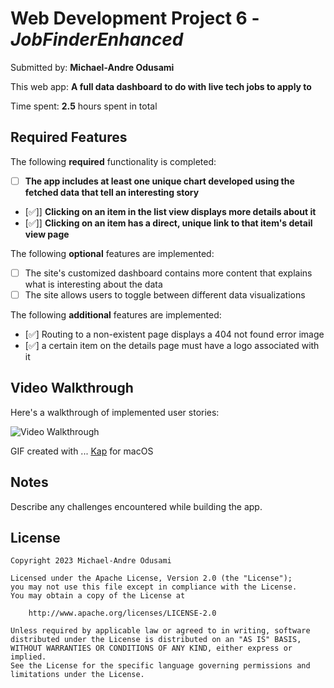 # Web Development Project 6 - _JobFinderEnhanced_

Submitted by: **Michael-Andre Odusami**

This web app: **A full data dashboard to do with live tech jobs to apply to**

Time spent: **2.5** hours spent in total

## Required Features

The following **required** functionality is completed:

-   [ ] **The app includes at least one unique chart developed using the fetched data that tell an interesting story**
-   [✅]] **Clicking on an item in the list view displays more details about it**
-   [✅]] **Clicking on an item has a direct, unique link to that item's detail view page**

The following **optional** features are implemented:

-   [ ] The site's customized dashboard contains more content that explains what is interesting about the data
-   [ ] The site allows users to toggle between different data visualizations

The following **additional** features are implemented:

-   [✅] Routing to a non-existent page displays a 404 not found error image
-   [✅] a certain item on the details page must have a logo associated with it

## Video Walkthrough

Here's a walkthrough of implemented user stories:

<img src='http://i.imgur.com/link/to/your/gif/file.gif' title='Video Walkthrough' width='' alt='Video Walkthrough' />

GIF created with ...
[Kap](https://getkap.co/) for macOS

## Notes

Describe any challenges encountered while building the app.

## License

    Copyright 2023 Michael-Andre Odusami

    Licensed under the Apache License, Version 2.0 (the "License");
    you may not use this file except in compliance with the License.
    You may obtain a copy of the License at

        http://www.apache.org/licenses/LICENSE-2.0

    Unless required by applicable law or agreed to in writing, software
    distributed under the License is distributed on an "AS IS" BASIS,
    WITHOUT WARRANTIES OR CONDITIONS OF ANY KIND, either express or implied.
    See the License for the specific language governing permissions and
    limitations under the License.
